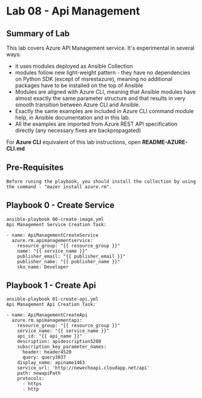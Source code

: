 
# Lab 08 - Api Management

## Summary of Lab

This lab covers Azure API Management service.
It's experimental in several ways:

- it uses modules deployed as Ansible Collection
- modules follow new light-weight pattern - they have no dependencies on Python SDK (except of msrestazure), meaning no additional packages have to be installed on the top of Ansible
- Modules are aligned with Azure CLI, meaning that Ansible modules have almost exactly the same parameter structure and that results in very smooth transition between Azure CLI and Ansible.
- Exactly the same examples are included in Azure CLI command module help, in Ansible documentation and in this lab.
- All the examples are imported from Azure REST API specification directly (any necessary fixes are backpropagated)

For **Azure CLI** equivalent of this lab instructions, open **README-AZURE-CLI.md**

## Pre-Requisites
    Before runing the playbook, you should install the collection by using the command - "mazer install azure.rm".

## Playbook 0 - Create Service
    ansible-playbook 00-create-image.yml
    Api Management Service Creation Task:
```
- name: ApiManagementCreateService
  azure.rm.apimanagementservice:
    resource_group: "{{ resource_group }}"
    name: "{{ service_name }}"
    publisher_email: "{{ publisher_email }}"
    publisher_name: "{{ publisher_name }}"
    sku_name: Developer
```

## Playbook 1 - Create Api
    ansible-playbook 01-create-api.yml
    Api Management Api Creation Task:
```
- name: ApiManagementCreateApi
  azure.rm.apimanagementapi:
    resource_group: "{{ resource_group }}"
    service_name: "{{ service_name }}"
    api_id: "{{ api_name }}"
    description: apidescription5200
    subscription_key_parameter_names:
      header: header4520
      query: query3037
    display_name: apiname1463
    service_url: 'http://newechoapi.cloudapp.net/api'
    path: newapiPath
    protocols:
      - https
      - http
```
